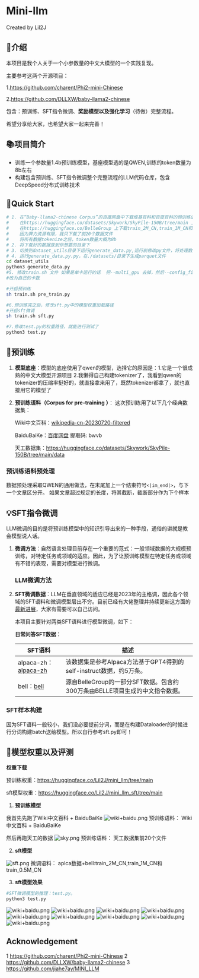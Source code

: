 # Mini-llm
Created by Lil2J
## 📝介绍
本项目是我个人关于一个小参数量的中文大模型的一个实践复现。

主要参考这两个开源项目：

1.https://github.com/charent/Phi2-mini-Chinese

2.https://github.com/DLLXW/baby-llama2-chinese

包含：预训练、SFT指令微调、**奖励模型以及强化学习**（待做）完整流程。

希望分享给大家，也希望大家一起来完善！


## 📚项目简介
- 训练一个参数量1.4b预训练模型，基座模型选的是QWEN,训练的token数量为8b左右
- 构建包含预训练、SFT指令微调整个完整流程的LLM代码仓库，包含DeepSpeed分布式训练技术

## 🌟Quick Start
```bash
# 1. 在“Baby-llama2-chinese Corpus”的百度网盘中下载维基百科和百度百科的预训练语料和aplca数据。
#    在https://huggingface.co/datasets/Skywork/SkyPile-150B/tree/main 上下载数据
#    在https://huggingface.co/BelleGroup 上下载train_2M_CN,train_1M_CN和train_0.5M_CN
#    因为算力资源有限，我只下载了前20个数据文件
#    将所有数据tokenize之后，token数量大概为8b
# 2. 将下载好的数据放到你想要的目录下
# 3. 切换到dataset_utils目录下运行generate_data.py,运行前修改py文件，将处理数据的函数的注释去掉，才能运行起来
# 4. 运行generate_data.py.py，在./datasets/目录下生成parquet文件
cd dataset_utils
python3 generate_data.py
#5. 修改train.sh 文件 如果是单卡运行的话  把--multi_gpu 去掉，然后--config_file 后面接accelerate_one_gpu.yaml  如果是多卡的话，就把 accelerate_multi_gpu.yaml中 num_processes: 4
#改为自己的卡数

#开启预训练
sh train.sh pre_train.py

#6.预训练完之后，修改sft.py中的模型权重加载路径
#开启sft微调
sh train.sh sft.py

#7.修改test.py的权重路径，就能进行测试了
python3 test.py

```



## 🤖预训练
1. **模型底座**：模型的底座使用了qwen的模型，选择它的原因是：1.它是一个很成熟的中文大模型开源项目 2.我懒得自己构建tokenizer了，我看到qwen的tokenizer的压缩率挺好的，就直接拿来用了，既然tokenizer都拿了，就也直接用它的模型了


2. **预训练语料（Corpus for pre-training ）**：
   这次预训练用了以下几个经典数据集：

   Wiki中文百科：[wikipedia-cn-20230720-filtered](https://huggingface.co/datasets/pleisto/wikipedia-cn-20230720-filtered) 

   BaiduBaiKe：[百度网盘](https://pan.baidu.com/s/1jIpCHnWLTNYabftavo3DVw?pwd=bwvb) 提取码: bwvb    

   天工数据集：https://huggingface.co/datasets/Skywork/SkyPile-150B/tree/main/data

      

### 预训练语料预处理
数据预处理采取QWEN的通用做法，在末尾加上一个结束符号`<|im_end|>`，与下一个文章区分开。
如果文章超过规定的长度，将其截断，截断部分作为下个样本
   
## 💡SFT指令微调
LLM微调的目的是将预训练模型中的知识引导出来的一种手段，通俗的讲就是教会模型说人话。
1. **微调方法**：自然语言处理目前存在一个重要的范式：一般领域数据的大规模预训练，对特定任务或领域的适应。因此，为了让预训练模型在特定任务或领域有不错的表现，需要对模型进行微调。

   ### LLM微调方法
 
2. **SFT微调数据**：LLM在垂直领域的适应已经是2023年的主格调，因此各个领域的SFT语料和微调模型层出不穷。目前已经有大佬整理并持续更新这方面的[最新进展](https://github.com/HqWu-HITCS/Awesome-Chinese-LLM)，大家有需要可以自己访问。
   
   本项目主要针对两类SFT语料进行模型微调，如下：
      
   **日常问答SFT数据**：

   | SFT语料                                                                       | 描述                                                                  |
   |-----------------------------------------------------------------------------|---------------------------------------------------------------------|
   | alpaca-zh：[alpaca-zh]([https://github.com/hiyouga/ChatGLM-Efficient-Tuning/tree/main/data](https://github.com/hiyouga/ChatGLM-Efficient-Tuning/blob/main/data/self_cognition.json)) | 该数据集是参考Alpaca方法基于GPT4得到的self-instruct数据，约5万条。 |
   | bell：[bell]([https://huggingface.co/datasets/BelleGroup/](https://huggingface.co/datasets/BelleGroup/train_3.5M_CN))         | 源自BelleGroup的一部分SFT数据。包含约300万条由BELLE项目生成的中文指令数据。|

  

### SFT样本构建
因为SFT语料一般较小，我们没必要提前分词，而是在构建Dataloader的时候进行分词构建batch送给模型。所以自行参考sft.py即可！



## 🥇模型权重以及评测

**权重下载**

预训练权重：https://huggingface.co/Lil2J/mini_llm/tree/main

sft模型权重：https://huggingface.co/Lil2J/mini_llm_sft/tree/main

1. **预训练模型**

我首先先跑了Wiki中文百科 + BaiduBaiKe 
![wiki+baidu.png](assets/wiki+baidu.png)
预训练语料： Wiki中文百科 + BaiduBaiKe 

然后再跑天工的数据
![sky.png](assets/sky.png)
预训练语料： 天工数据集前20个文件

2. **sft模型**

![sft.png](assets/sft.png)
微调语料： aplca数据+bell:train_2M_CN,train_1M_CN和train_0.5M_CN

3. **sft模型效果**

```bash
#SFT微调模型的推理：test.py。
python3 test.py
```

![wiki+baidu.png](assets/4.png)
![wiki+baidu.png](assets/1.png)
![wiki+baidu.png](assets/2.png)
![wiki+baidu.png](assets/3.png)
![wiki+baidu.png](assets/5.png)
![wiki+baidu.png](assets/6.png)
![wiki+baidu.png](assets/7.png)
![wiki+baidu.png](assets/8.png)
![wiki+baidu.png](assets/10.png)



## Acknowledgement
1 https://github.com/charent/Phi2-mini-Chinese
2 https://github.com/DLLXW/baby-llama2-chinese
3 https://github.com/jiahe7ay/MINI_LLM





